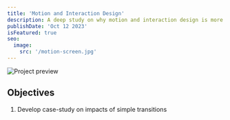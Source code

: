 ```yaml
---
title: 'Motion and Interaction Design'
description: A deep study on why motion and interaction design is more important than ever
publishDate: 'Oct 12 2023'
isFeatured: true
seo:
  image:
    src: '/motion-screen.jpg'
---
```


![Project preview](/motion-screen.jpg)


## Objectives

1. Develop case-study on impacts of simple transitions